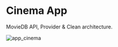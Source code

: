# Cinema App

MovieDB API, Provider & Clean architecture.

![app_cinema](https://user-images.githubusercontent.com/55218990/195731553-29e36013-7044-4175-952b-5fae84209656.gif)
